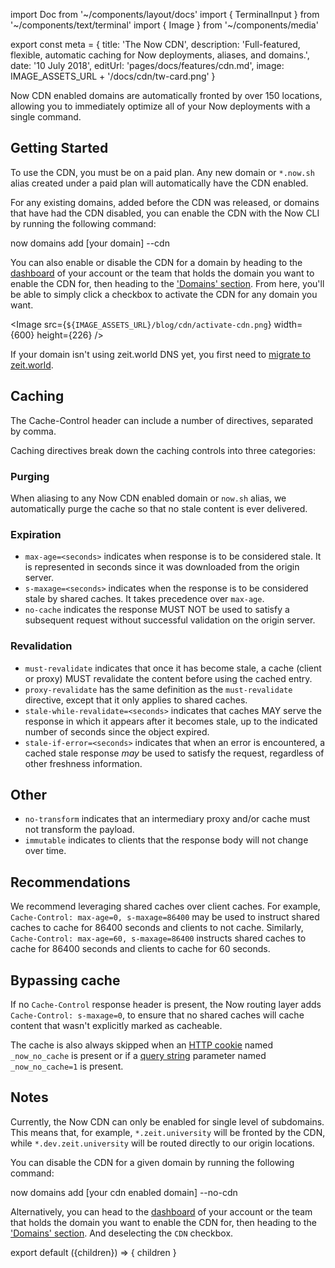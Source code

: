 import Doc from '~/components/layout/docs'
import { TerminalInput } from '~/components/text/terminal'
import { Image } from '~/components/media'

export const meta = {
  title: 'The Now CDN',
  description: 'Full-featured, flexible, automatic caching for Now deployments, aliases, and domains.',
  date: '10 July 2018',
  editUrl: 'pages/docs/features/cdn.md',
  image: IMAGE_ASSETS_URL + '/docs/cdn/tw-card.png'
}

Now CDN enabled domains are automatically fronted by over 150 locations, allowing you to immediately optimize all of your Now deployments with a single command.

## Getting Started
To use the CDN, you must be on a paid plan. Any new domain or `*.now.sh` alias created under a paid plan will automatically have the CDN enabled.

For any existing domains, added before the CDN was released, or domains that have had the CDN disabled, you can enable the CDN with the Now CLI by running the following command:

<TerminalInput>now domains add [your domain] --cdn</TerminalInput>

You can also enable or disable the CDN for a domain by heading to the [dashboard](https://zeit.co/dashboard) of your account or the team that holds the domain you want to enable the CDN for, then heading to the ['Domains' section](https://zeit.co/dashboard/domains). From here, you'll be able to simply click a checkbox to activate the CDN for any domain you want.

<Image
src={`${IMAGE_ASSETS_URL}/blog/cdn/activate-cdn.png`}
width={600}
height={226}
/>

If your domain isn't using zeit.world DNS yet, you first need to [migrate to zeit.world](https://zeit.co/world#get-started).

## Caching
The Cache-Control header can include a number of directives, separated by comma.

Caching directives break down the caching controls into three categories:

### Purging
When aliasing to any Now CDN enabled domain or `now.sh` alias, we automatically purge the cache so that no stale content is ever delivered.

### Expiration
* `max-age=<seconds>` indicates when response is to be considered stale. It is represented in seconds since it was downloaded from the origin server.
* `s-maxage=<seconds>` indicates when the response is to be considered stale by shared caches. It takes precedence over `max-age`.
* `no-cache` indicates the response MUST NOT be used to satisfy a subsequent request without successful validation on the origin server.


### Revalidation
* `must-revalidate` indicates that once it has become stale, a cache (client or proxy) MUST revalidate the content before using the cached entry.
* `proxy-revalidate` has the same definition as the `must-revalidate` directive, except that it only applies to shared caches.
* `stale-while-revalidate=<seconds>` indicates that caches MAY serve the response in which it appears after it becomes stale, up to the indicated number of seconds since the object expired.
* `stale-if-error=<seconds>` indicates that when an error is encountered, a cached stale response _may_ be used to satisfy the request, regardless of other freshness information.


## Other
* `no-transform` indicates that an intermediary proxy and/or cache must not transform the payload.
* `immutable` indicates to clients that the response body will not change over time.


## Recommendations
We recommend leveraging shared caches over client caches. For example, `Cache-Control: max-age=0, s-maxage=86400` may be used to instruct shared caches to cache for 86400 seconds and clients to not cache. Similarly, `Cache-Control: max-age=60, s-maxage=86400` instructs shared caches to cache for 86400 seconds and clients to cache for 60 seconds.

## Bypassing cache
If no `Cache-Control` response header is present, the Now routing layer adds `Cache-Control: s-maxage=0`, to ensure that no shared caches will cache content that wasn't explicitly marked as cacheable.

The cache is also always skipped when an [HTTP cookie](https://developer.mozilla.org/en-US/docs/Web/HTTP/Cookies) named `_now_no_cache` is present or if a [query string](https://en.wikipedia.org/wiki/Query_string) parameter named `_now_no_cache=1` is present.


## Notes
Currently, the Now CDN can only be enabled for single level of subdomains. This means that, for example, `*.zeit.university` will be fronted by the CDN, while `*.dev.zeit.university` will be routed directly to our origin locations.

You can disable the CDN for a given domain by running the following command:

<TerminalInput>now domains add [your cdn enabled domain] --no-cdn</TerminalInput>

Alternatively, you can head to the [dashboard](https://zeit.co/dashboard) of your account or the team that holds the domain you want to enable the CDN for, then heading to the ['Domains' section](https://zeit.co/dashboard/domains). And deselecting the `CDN` checkbox. 

export default ({children}) => <Doc meta={meta}>{ children }</Doc>
